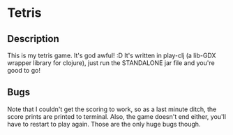 # Tetris
## Description
This is my tetris game. It's god awful! :D
It's written in play-clj (a lib-GDX wrapper library for clojure), just run the STANDALONE jar file and you're good to go!
## Bugs
Note that I couldn't get the scoring to work, so as a last minute ditch, the score prints are printed to terminal.
Also, the game doesn't end either, you'll have to restart to play again. Those are the only huge bugs though. 

